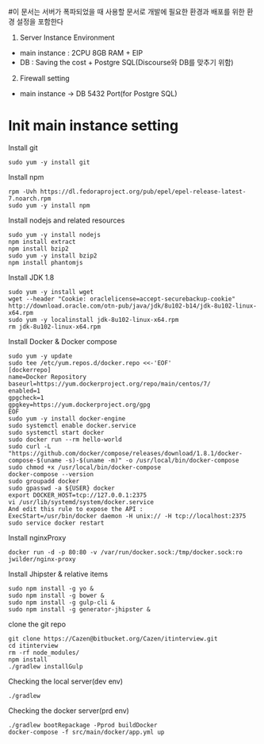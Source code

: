 #이 문서는 서버가 폭파되었을 때 사용할 문서로 개발에 필요한 환경과 배포를 위한 환경 설정을 포함한다

1. Server Instance Environment
- main instance : 2CPU 8GB RAM + EIP
- DB : Saving the cost + Postgre SQL(Discourse와 DB를 맞추기 위함)

2. Firewall setting
- main instance -> DB 5432 Port(for Postgre SQL)

# Init main instance setting

Install git
```
sudo yum -y install git
```

Install npm
```
rpm -Uvh https://dl.fedoraproject.org/pub/epel/epel-release-latest-7.noarch.rpm
sudo yum -y install npm
```

Install nodejs and related resources
```
sudo yum -y install nodejs
npm install extract
npm install bzip2
sudo yum -y install bzip2
npm install phantomjs

```

Install JDK 1.8
```
sudo yum -y install wget
wget --header "Cookie: oraclelicense=accept-securebackup-cookie" http://download.oracle.com/otn-pub/java/jdk/8u102-b14/jdk-8u102-linux-x64.rpm
sudo yum -y localinstall jdk-8u102-linux-x64.rpm
rm jdk-8u102-linux-x64.rpm
```

Install Docker & Docker compose
```
sudo yum -y update
sudo tee /etc/yum.repos.d/docker.repo <<-'EOF'
[dockerrepo]
name=Docker Repository
baseurl=https://yum.dockerproject.org/repo/main/centos/7/
enabled=1
gpgcheck=1
gpgkey=https://yum.dockerproject.org/gpg
EOF
sudo yum -y install docker-engine
sudo systemctl enable docker.service
sudo systemctl start docker
sudo docker run --rm hello-world
sudo curl -L "https://github.com/docker/compose/releases/download/1.8.1/docker-compose-$(uname -s)-$(uname -m)" -o /usr/local/bin/docker-compose
sudo chmod +x /usr/local/bin/docker-compose
docker-compose --version
sudo groupadd docker
sudo gpasswd -a ${USER} docker
export DOCKER_HOST=tcp://127.0.0.1:2375
vi /usr/lib/systemd/system/docker.service
And edit this rule to expose the API :
ExecStart=/usr/bin/docker daemon -H unix:// -H tcp://localhost:2375
sudo service docker restart
```

Install nginxProxy
```
docker run -d -p 80:80 -v /var/run/docker.sock:/tmp/docker.sock:ro jwilder/nginx-proxy
```


Install Jhipster & relative items
```
sudo npm install -g yo &
sudo npm install -g bower &
sudo npm install -g gulp-cli &
sudo npm install -g generator-jhipster &
```

clone the git repo
```
git clone https://Cazen@bitbucket.org/Cazen/itinterview.git
cd itinterview
rm -rf node_modules/
npm install
./gradlew installGulp
```

Checking the local server(dev env)
```
./gradlew
```

Checking the docker server(prd env)
```
./gradlew bootRepackage -Pprod buildDocker
docker-compose -f src/main/docker/app.yml up
```

